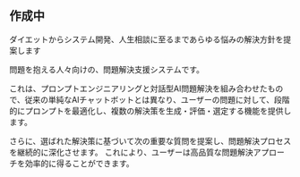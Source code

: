 ## 作成中
ダイエットからシステム開発、人生相談に至るまであらゆる悩みの解決方針を提案します

問題を抱える人々向けの、問題解決支援システムです。

これは、プロンプトエンジニアリングと対話型AI問題解決を組み合わせたもので、従来の単純なAIチャットボットとは異なり、ユーザーの問題に対して、段階的にプロンプトを最適化し、複数の解決策を生成・評価・選定する機能を提供します。

さらに、選ばれた解決策に基づいて次の重要な質問を提案し、問題解決プロセスを継続的に深化させます。
これにより、ユーザーは高品質な問題解決アプローチを効率的に得ることができます。
